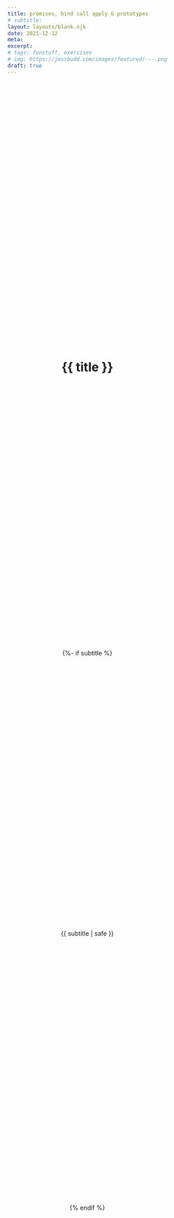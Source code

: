 ```yaml
---
title: promises, bind call apply & prototypes
# subtitle:
layout: layouts/blank.njk
date: 2021-12-12
meta:
excerpt:
# tags: funstuff, exercises
# img: https://jessbudd.com/images/featured/---.png
draft: true
---
```


<h1>{{ title }}</h1>

{%- if subtitle %}<p class='subtitle'>{{ subtitle | safe }}</p>{% endif %}

<script>
function makePizza(toppings) {
    return new Promise(function(resolve, reject) {
        // wait 1 second for the pizza to cook
        setTimeout(function() {
        // when you are ready, you ca resolve this promise
        resolve(`Here is your :pizza: with the ${toppings.join(' ')}`);
        }, 1000);
        // if something went wrong, you can reject this promise
    });
    return pizzaPromise; 
}
const pepperoniPromise = makePizza([`pepperoni`]);
const canadianPromise = makePizza(['pinapple','cheese','onion']);

console.log(pepperoniPromise, canadianPromise); // logs the promise with promise state

pepperoniPromise.then(function(pizza) {
    console.log(`Ahh got it`); // runs when promise is fulfilled
    console.log(pizza);    // runs when promise is fullfilled
})


// prototypes
// const pepperoniPizza = new Pizza();
// const canadianPizza = new Pizza();
// console.log(pepperoniPizza);


// function Pizza(toppings = [], customer) {
//     console.log('Making a pizza');
//     // save the toppings that were passed in 
//     // to this instance of pizza
//     this.toppings = toppings;
//     this.customer = customer;
//     this.id = Math.floor(Math.random() * 16777215).toString(16);
// };
// console.log(canadianPizza);

// Pizza.protoype.decribe = function() {
//     return `This pizza is for ${this.customer} with the toppings ${this.toppings} with`;
// };


// bind, call and apply
const person = {
    name: 'Jess Budd',
    sayHi() {
        console.log('what is "this"? - ', this);
        console.log(`Hey ${this.name}`);
        return `Hey ${this.name}`;
    }
};

// person.sayHi(); // "this" equals person, it is bound to bound to the object it was called on (left of the dot)
// sayHi(); // "this" equals the window, it is not bound to where it is defined

const jenna = {name: 'Jenna'};

const sayHi = person.sayHi.bind();  
const sayHi2 = person.sayHi.bind(jenna);  
const sayHi3 = person.sayHi.bind(person);  

console.log(sayHi);





</script>

<style>
body {
  min-height: 100vh;
  display: grid;
  align-items: start;
  justify-items: center;
}
</style>
